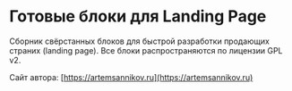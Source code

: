 Готовые блоки для Landing Page
=====================

Сборник свёрстанных блоков для быстрой разработки продающих страних (landing page).
Все блоки распространяются по лицензии GPL v2.

Сайт автора: [https://artemsannikov.ru](https://artemsannikov.ru)